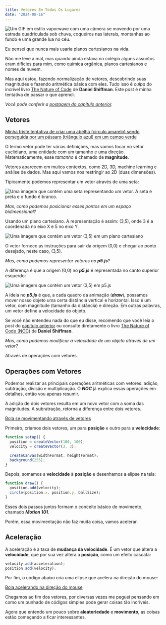 ```yaml
---
title: Vetores Em Todos Os Lugares
date: "2024-08-16"
---
```


![Um GIF em estilo vaporwave com uma câmera se movendo por uma estrada quadriculada sob chuva, coqueiros nas laterais, montanhas ao fundo e uma grande lua no céu.](/vectors-everywhere/vector.webp)

Eu pensei que nunca mais usaria planos cartesianos na vida.

Não me leve a mal, mas quando ainda estava no colégio alguns assuntos eram díficies para mim, como química orgânica, planos cartesianos e nomes de nuvem.

Mas aqui estou, fazendo normalização de vetores, descobrindo suas magnitudes e fazendo aritmética básica com eles. Tudo isso é _culpa_ do incrível livro [The Nature of Code](https://natureofcode.com/vectors/) de **Daniel Shiffman**. Este post é minha tentativa de passar o que aprendi.

_Você pode conferir a [postagem do capítulo anterior](/blog/pt-br/um-caminhante-aleatorio)._

## Vetores

[Minha triste tentativa de criar uma abelha (círculo amarelo) sendo perseguida por um pássaro (triângulo azul) em um campo verde](https://editor.p5js.org/jhocore/full/g7rDGS_wN)

O termo vetor pode ter várias definições, mas vamos focar no vetor euclidiano, uma entidade com um tamanho e uma direção. Matematicamente, esse _tamanho_ é chamado de **magnitude**.

Vetores aparecem em muitos contextos, como 2D, 3D, machine learning e análise de dados. Mas aqui vamos nos restringir ao 2D (duas dimensões).

Tipicamente podemos representar um vetor através de uma seta:

![Uma imagem que contém uma seta representando um vetor. A seta é preta e o fundo é branco.](/vectors-everywhere/vectorEuclid.png)

_Mas, como podemos posicionar esses pontos em um espaço bidimensional?_

Usando um plano cartesiano. A representação é assim: (3,5), onde 3 é a coordenada no eixo X e 5 no eixo Y.

![Uma imagem que contém um vetor (3,5) em um plano cartesiano](/vectors-everywhere/vectorCartesian.png)

O vetor fornece as instruções para sair da origem (0,0) e chegar ao ponto desejado, neste caso, (3,5).

_Mas, como podemos representar vetores no **p5.js**?_

A diferença é que a origem (0,0) no **_p5.js_** é representada no canto superior esquerdo:

![Uma imagem que contém um vetor (3,5) em p5.js](/vectors-everywhere/vectorP5.png)

A ideia no **_p5.js_** é que, a cada quadro da animação (**_draw_**), possamos mover nosso objeto uma certa distância vertical e horizontal. Isso é um vetor, com magnitude (tamanho da distância) e direção. Em outras palavras, um vetor define a velocidade do objeto.

Se você não entendeu nada do que eu disse, recomendo que você leia o post do [capítulo anterior](/blog/pt-br/um-caminhante-aleatorio) ou consulte diretamente o livro [The Nature of Code (NOC)](https://natureofcode.com/) de **Daniel Shiffman**.

_Mas, como podemos modificar a velocidade de um objeto através de um vetor?_

Através de operações com vetores.

## Operações com Vetores

Podemos realizar as principais operações aritméticas com vetores: adição, subtração, divisão e multiplicação. O **_NOC_** já explica essas operações em detalhes, então vou apenas resumir.

A adição de dois vetores resulta em um novo vetor com a soma das magnitudes. A subratração, retorna a diferença entre dois vetores.

[Bola se movimentando através de vetores](https://editor.p5js.org/jhocore/full/gn-p7IYIT)

Primeiro, criamos dois vetores, um para **posição** e outro para a **velocidade**:

```js
function setup() {
  position = createVector(100, 100);
  velocity = createVector(3, 3);

  createCanvas(widthFormat, heightFormat);
  background(255);
}
```

Depois, somamos a **velocidade** à **posição** e desenhamos a elipse na tela:

```js
function draw() {
  position.add(velocity);
  circle(position.x, position.y, ballSize);
}
```

Esses dois passos juntos formam o conceito básico de movimento, chamado **_Motion 101_**.

Porém, essa movimentação não faz muita coisa, vamos acelerar.

## Aceleração

A aceleração é a taxa de **mudança da velocidade**. É um vetor que altera a **velocidade**, que por sua vez altera a **posição**, como um efeito cascata:

```js
velocity.add(acceleration);
position.add(velocity);
```

Por fim, o código abaixo cria uma elipse que acelera na direção do mouse:

[Bola acelerando na direção do mouse](https://editor.p5js.org/jhocore/full/KZEsoXh4-)

Chegamos ao fim dos vetores, por diversas vezes me peguei pensando em como um punhado de códigos simples pode gerar coisas tão incriveis.

Agora que entendo um pouco sobre **aleatoriedade** e **movimento**, as coisas estão começando a ficar interessantes.

